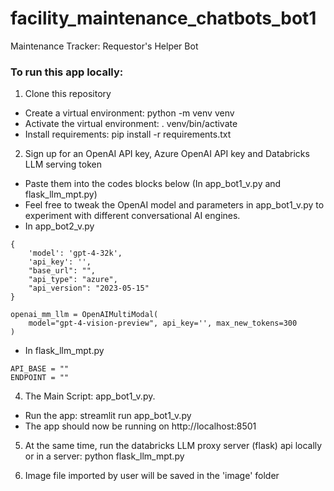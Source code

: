 # facility_maintenance_chatbots_bot1
Maintenance Tracker: Requestor's Helper Bot

### To run this app locally:
1. Clone this repository
- Create a virtual environment: python -m venv venv
- Activate the virtual environment: . venv/bin/activate
- Install requirements: pip install -r requirements.txt

2. Sign up for an OpenAI API key, Azure OpenAI API key and Databricks LLM serving token
- Paste them into the codes blocks below (In app_bot1_v.py and flask_llm_mpt.py)
- Feel free to tweak the OpenAI model and parameters in app_bot1_v.py to experiment with different conversational AI engines.
- In app_bot2_v.py
~~~~
{
    'model': 'gpt-4-32k',
    'api_key': '',
    "base_url": "",
    "api_type": "azure",
    "api_version": "2023-05-15"
}
~~~~
~~~~
openai_mm_llm = OpenAIMultiModal(
    model="gpt-4-vision-preview", api_key='', max_new_tokens=300
)
~~~~

- In flask_llm_mpt.py
~~~~
API_BASE = ""
ENDPOINT = ""
~~~~

4. The Main Script: app_bot1_v.py.
- Run the app: streamlit run app_bot1_v.py
- The app should now be running on http://localhost:8501

5. At the same time, run the databricks LLM proxy server (flask) api locally or in a server: python flask_llm_mpt.py

6. Image file imported by user will be saved in the 'image' folder

